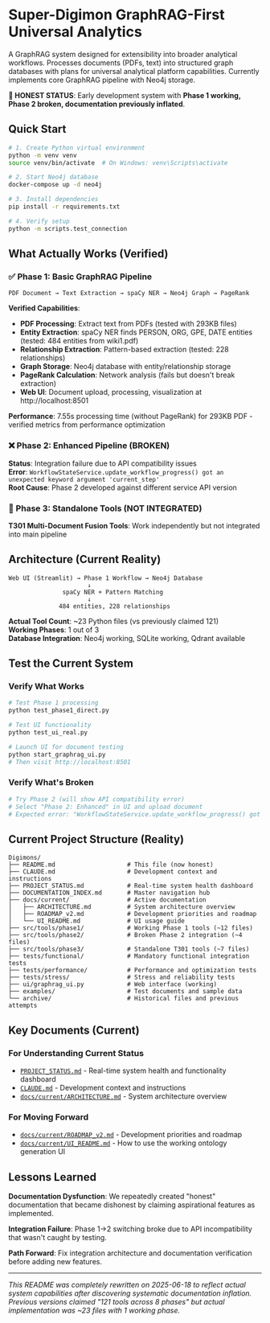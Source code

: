 # Super-Digimon GraphRAG-First Universal Analytics

A GraphRAG system designed for extensibility into broader analytical workflows. Processes documents (PDFs, text) into structured graph databases with plans for universal analytical platform capabilities. Currently implements core GraphRAG pipeline with Neo4j storage.

**🚨 HONEST STATUS**: Early development system with **Phase 1 working, Phase 2 broken, documentation previously inflated**.

## Quick Start

```bash
# 1. Create Python virtual environment
python -m venv venv
source venv/bin/activate  # On Windows: venv\Scripts\activate

# 2. Start Neo4j database
docker-compose up -d neo4j

# 3. Install dependencies
pip install -r requirements.txt

# 4. Verify setup
python -m scripts.test_connection
```

## What Actually Works (Verified)

### ✅ Phase 1: Basic GraphRAG Pipeline
```
PDF Document → Text Extraction → spaCy NER → Neo4j Graph → PageRank
```

**Verified Capabilities**:
- **PDF Processing**: Extract text from PDFs (tested with 293KB files)
- **Entity Extraction**: spaCy NER finds PERSON, ORG, GPE, DATE entities (tested: 484 entities from wiki1.pdf)
- **Relationship Extraction**: Pattern-based extraction (tested: 228 relationships)
- **Graph Storage**: Neo4j database with entity/relationship storage
- **PageRank Calculation**: Network analysis (fails but doesn't break extraction)
- **Web UI**: Document upload, processing, visualization at http://localhost:8501

**Performance**: 7.55s processing time (without PageRank) for 293KB PDF - verified metrics from performance optimization

### ❌ Phase 2: Enhanced Pipeline (BROKEN)
**Status**: Integration failure due to API compatibility issues  
**Error**: `WorkflowStateService.update_workflow_progress() got an unexpected keyword argument 'current_step'`  
**Root Cause**: Phase 2 developed against different service API version

### 🔧 Phase 3: Standalone Tools (NOT INTEGRATED)
**T301 Multi-Document Fusion Tools**: Work independently but not integrated into main pipeline

## Architecture (Current Reality)

```
Web UI (Streamlit) → Phase 1 Workflow → Neo4j Database
                      ↓
               spaCy NER + Pattern Matching
                      ↓
              484 entities, 228 relationships
```

**Actual Tool Count**: ~23 Python files (vs previously claimed 121)  
**Working Phases**: 1 out of 3  
**Database Integration**: Neo4j working, SQLite working, Qdrant available

## Test the Current System

### Verify What Works
```bash
# Test Phase 1 processing
python test_phase1_direct.py

# Test UI functionality  
python test_ui_real.py

# Launch UI for document testing
python start_graphrag_ui.py
# Then visit http://localhost:8501
```

### Verify What's Broken
```bash
# Try Phase 2 (will show API compatibility error)
# Select "Phase 2: Enhanced" in UI and upload document
# Expected error: "WorkflowStateService.update_workflow_progress() got an unexpected keyword argument 'current_step'"
```

## Current Project Structure (Reality)

```
Digimons/
├── README.md                    # This file (now honest)
├── CLAUDE.md                    # Development context and instructions
├── PROJECT_STATUS.md            # Real-time system health dashboard
├── DOCUMENTATION_INDEX.md       # Master navigation hub
├── docs/current/                # Active documentation
│   ├── ARCHITECTURE.md          # System architecture overview
│   ├── ROADMAP_v2.md            # Development priorities and roadmap
│   └── UI_README.md             # UI usage guide
├── src/tools/phase1/            # Working Phase 1 tools (~12 files)
├── src/tools/phase2/            # Broken Phase 2 integration (~4 files)  
├── src/tools/phase3/            # Standalone T301 tools (~7 files)
├── tests/functional/            # Mandatory functional integration tests
├── tests/performance/           # Performance and optimization tests
├── tests/stress/                # Stress and reliability tests
├── ui/graphrag_ui.py            # Web interface (working)
├── examples/                    # Test documents and sample data
└── archive/                     # Historical files and previous attempts
```

## Key Documents (Current)

### **For Understanding Current Status**
- [`PROJECT_STATUS.md`](PROJECT_STATUS.md) - Real-time system health and functionality dashboard
- [`CLAUDE.md`](CLAUDE.md) - Development context and instructions
- [`docs/current/ARCHITECTURE.md`](docs/current/ARCHITECTURE.md) - System architecture overview

### **For Moving Forward**  
- [`docs/current/ROADMAP_v2.md`](docs/current/ROADMAP_v2.md) - Development priorities and roadmap
- [`docs/current/UI_README.md`](docs/current/UI_README.md) - How to use the working ontology generation UI

## Lessons Learned

**Documentation Dysfunction**: We repeatedly created "honest" documentation that became dishonest by claiming aspirational features as implemented.

**Integration Failure**: Phase 1→2 switching broke due to API incompatibility that wasn't caught by testing.

**Path Forward**: Fix integration architecture and documentation verification before adding new features.

---

*This README was completely rewritten on 2025-06-18 to reflect actual system capabilities after discovering systematic documentation inflation. Previous versions claimed "121 tools across 8 phases" but actual implementation was ~23 files with 1 working phase.*